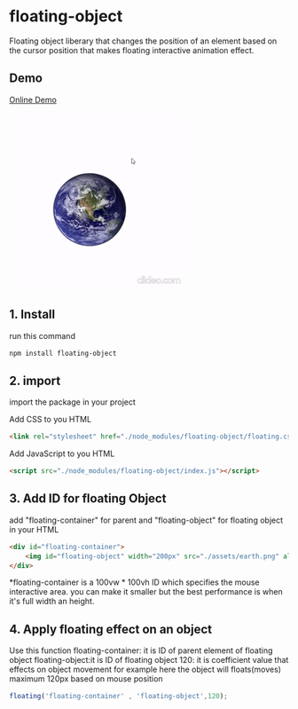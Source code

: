 # floating-object
Floating object liberary that changes the position of an element based on the cursor position that makes floating interactive animation effect.



## Demo
 [Online Demo](https://codepen.io/babakzy/pen/xxyVQNO)

<img src="./demo-gif.gif" alt="floating object demo">

## 1. Install
run this command
```bash
npm install floating-object
```

## 2. import 
import the package in your project

Add CSS to you HTML
```html
<link rel="stylesheet" href="./node_modules/floating-object/floating.css">
```

Add JavaScript to you HTML
```html
<script src="./node_modules/floating-object/index.js"></script>
```

## 3. Add ID for floating Object
add "floating-container" for parent and "floating-object" for floating object in your HTML
```html
<div id="floating-container">
	<img id="floating-object" width="200px" src="./assets/earth.png" alt="🌍 Floating earth ">
</div>	
```
*floating-container is a 100vw * 100vh ID which specifies the mouse interactive area. you can make it smaller but the best performance is when it's full width an height.

## 4. Apply floating effect on an object 
Use this function
floating-container: it is ID of parent element of floating object
floating-object:it is ID of floating object
120: it is coefficient value that effects on object movement for example here the object will floats(moves) maximum 120px based on mouse position
```javascript
floating('floating-container' , 'floating-object',120);
```

